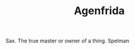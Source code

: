 ---
title: Agenfrida
letter: A
permalink: "/definitions/bld-agenfrida.html"
body: Sax. The true master or owner of a thing. Spelman
published_at: '2018-07-07'
source: Black's Law Dictionary 2nd Ed (1910)
layout: post
---